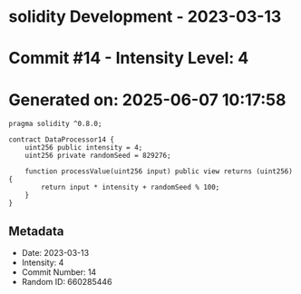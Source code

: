 ﻿# solidity Development - 2023-03-13
# Commit #14 - Intensity Level: 4
# Generated on: 2025-06-07 10:17:58
```solidity
pragma solidity ^0.8.0;

contract DataProcessor14 {
    uint256 public intensity = 4;
    uint256 private randomSeed = 829276;

    function processValue(uint256 input) public view returns (uint256) {
        return input * intensity + randomSeed % 100;
    }
}
```
## Metadata
- Date: 2023-03-13
- Intensity: 4
- Commit Number: 14
- Random ID: 660285446
